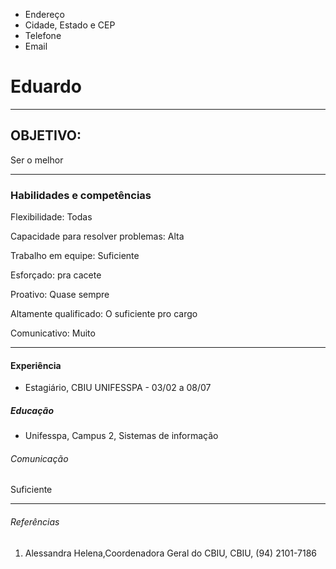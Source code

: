 <!DOCTYPE html>
<html lang="pt-br">
<head>
    <meta charset="UTF-8">
    <meta http-equiv="X-UA-Compatible" content="IE=edge">
    <meta name="viewport" content="width=device-width, initial-scale=1.0">
    <title>Curriculo</title>
</head>
<body>
     <ul>
        <li>Endereço</li>
        <li>Cidade, Estado e CEP</li>
        <li>Telefone</li>
        <li>Email</li>
    </ul>
    <h1>Eduardo</h1>
    <hr>
    <h2>OBJETIVO:</h2>
    <p>Ser o melhor</p>
    <hr>
    <h3>Habilidades e competências</h3>
    <p>Flexibilidade: Todas</p>
    <p>Capacidade para resolver problemas: Alta</p>
    <p>Trabalho em equipe: Suficiente</p>
    <p>Esforçado: pra cacete</p>
    <p>Proativo: Quase sempre</p>
    <p>Altamente qualificado: O suficiente pro cargo</p>
    <p>Comunicativo: Muito</p>
    <hr>
    <h4>Experiência</h4>
    <ul>
        <li>
            Estagiário, CBIU UNIFESSPA - 03/02 a 08/07
        </li>
    </ul>
    <h5>Educação</h5>
    <ul>
        <li>Unifesspa, Campus 2, Sistemas de informação</li>    
    </ul>
    <h6>Comunicação</h6>
    <p>Suficiente</p>
    <hr>
    <h6>Referências</h6>
    <ol>
        <li>Alessandra Helena,Coordenadora Geral do CBIU, CBIU, (94) 2101-7186</li>
    </ol>
</body>
</html>
